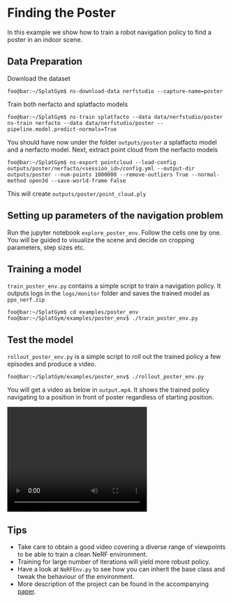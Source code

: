 # Finding the Poster

In this example we show how to train a robot navigation policy to find a poster in an indoor scene.

## Data Preparation

Download the dataset

```console
foo@bar:~/SplatGym$ ns-download-data nerfstudio --capture-name=poster
```

Train both nerfacto and splatfacto models

```console
foo@bar:~/SplatGym$ ns-train splatfacto --data data/nerfstudio/poster
ns-train nerfacto --data data/nerfstudio/poster --pipeline.model.predict-normals=True
```

You should have now under the folder `outputs/poster` a splatfacto model and a nerfacto model. Next, extract point cloud from the nerfacto models

```console
foo@bar:~/SplatGym$ ns-export pointcloud --load-config outputs/poster/nerfacto/<session_id>/config.yml --output-dir outputs/poster --num-points 1000000 --remove-outliers True --normal-method open3d --save-world-frame False
```

This will create `outputs/poster/point_cloud.ply`

## Setting up parameters of the navigation problem

Run the jupyter notebook `explore_poster_env`. Follow the cells one by one. You will be guided to visualize the scene and decide on cropping parameters, step sizes etc.

## Training a model

`train_poster_env.py` contains a simple script to train a navigation policy. It outputs logs in the `logs/monitor` folder and saves the trained model as `ppo_nerf.zip`

```console
foo@bar:~/SplatGym$ cd examples/poster_env
foo@bar:~/SplatGym/examples/poster_env$ ./train_poster_env.py
```

## Test the model

`rollout_poster_env.py` is a simple script to roll out the trained policy a few episodes and produce a video.


```console
foo@bar:~/SplatGym/examples/poster_env$ ./rollout_poster_env.py
```

You will get a video as below in `output.mp4`. It shows the trained policy navigating to a position in front of poster regardless of starting position.

<video src="../../docs/videos/example_poster_env_policy.mp4" width="320" height="240" controls></video>


## Tips

- Take care to obtain a good video covering a diverse range of viewpoints to be able to train a clean NeRF environment.
- Training for large number of iterations will yield more robust policy.
- Have a look at `NeRFEnv.py` to see how you can inherit the base class and tweak the behaviour of the environment.
- More description of the project can be found in the accompanying [paper](https://arxiv.org/abs/2410.19564).
